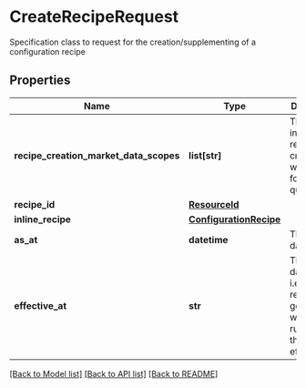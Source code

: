 # CreateRecipeRequest

Specification class to request for the creation/supplementing of a configuration recipe

## Properties
Name | Type | Description | Notes
------------ | ------------- | ------------- | -------------
**recipe_creation_market_data_scopes** | **list[str]** | The scopes in which the recipe creation would look for quotes/data. | 
**recipe_id** | [**ResourceId**](ResourceId.md) |  | [optional] 
**inline_recipe** | [**ConfigurationRecipe**](ConfigurationRecipe.md) |  | [optional] 
**as_at** | **datetime** | The asAt date to use | [optional] 
**effective_at** | **str** | The market data time, i.e. the recipe generated will look for rules with this effectiveAt. | 

[[Back to Model list]](../README.md#documentation-for-models) [[Back to API list]](../README.md#documentation-for-api-endpoints) [[Back to README]](../README.md)



